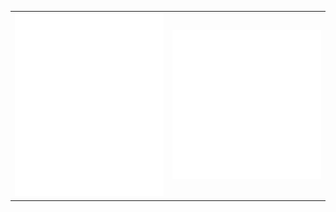 
<table>
  <tbody>
    <tr>
    <td align="center">
      <img style="width: 256px;" src="github-metrics-left.svg" alt="" />
    </td>
    <td align="center">
      <img style="width: 256px;" src="https://github.com/JEONSEUNGREE/JEONSEUNGREE/blob/main/github-metrics.svg" alt=""/>
    </td>
    </tr>
  </tbody>
</table>
